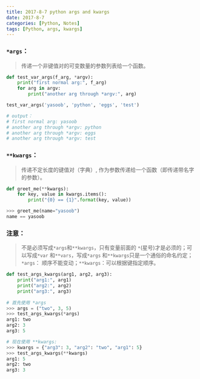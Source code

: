 ```yaml
---
title: 2017-8-7 python args and kwargs
date: 2017-8-7
categories: [Python, Notes]
tags: [Python, args, kwargs]
---
```

### `*args`：
> 传递一个非键值对的可变数量的参数列表给一个函数。
```python
def test_var_args(f_arg, *argv):
    print("first normal arg:", f_arg)
    for arg in argv:
        print("another arg through *argv:", arg)

test_var_args('yasoob', 'python', 'eggs', 'test')

# output：
# first normal arg: yasoob
# another arg through *argv: python
# another arg through *argv: eggs
# another arg through *argv: test
```
<!--more-->
### `**kwargs`：
> 传递不定长度的键值对（字典）, 作为参数传递给一个函数（即传递带名字的参数）。
```python
def greet_me(**kwargs):
    for key, value in kwargs.items():
        print("{0} == {1}".format(key, value))

>>> greet_me(name="yasoob")
name == yasoob
```

### 注意：
> 不是必须写成`*args`和`**kwargs`，只有变量前面的 `*`(星号)才是必须的；可以写成`*var` 和`**vars`，写成`*args` 和`**kwargs`只是一个通俗的命名约定；
> `*args`： 顺序不能变动；`**kwargs`：可以根据键指定顺序。
```python
def test_args_kwargs(arg1, arg2, arg3):
    print("arg1:", arg1)
    print("arg2:", arg2)
    print("arg3:", arg3)
	
# 首先使用 *args
>>> args = ("two", 3, 5)
>>> test_args_kwargs(*args)
arg1: two
arg2: 3
arg3: 5

# 现在使用 **kwargs:
>>> kwargs = {"arg3": 3, "arg2": "two", "arg1": 5}
>>> test_args_kwargs(**kwargs)
arg1: 5
arg2: two
arg3: 3
```
